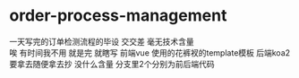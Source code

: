 # order-process-management
一天写完的订单检测流程的毕设 交交差 毫无技术含量  
唉 有时间我不用 就是完 就瞎写 
前端vue 使用的花裤衩的template模板 后端koa2 
要拿去随便拿去抄 没什么含量
分支里2个分别为前后端代码
